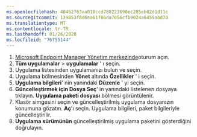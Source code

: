 ```yaml
---
ms.openlocfilehash: 40462763aa010ccd788223690ec285eb02d1d11c
ms.sourcegitcommit: 139853f8d6ea61786da7056cfb9024a6459abd70
ms.translationtype: MT
ms.contentlocale: tr-TR
ms.lasthandoff: 01/26/2020
ms.locfileid: "76755144"
---
```


1. [Microsoft Endpoint Manager Yönetim merkezinde](https://go.microsoft.com/fwlink/?linkid=2109431)oturum açın.
2. **Tüm uygulamalar** > **uygulamalar** ' ı seçin.
3. Uygulama listesinden uygulamanızı bulun ve seçin.  
4. Uygulama bölmesinden **Yönet** altında **Özellikler** ' i seçin.
5. **Uygulama bilgileri**' nin yanındaki **Düzenle** ' yi seçin.  
6. **Güncelleştirmek için Dosya Seç**' in yanındaki listelenen dosyaya tıklayın. **Uygulama paketi dosyası** bölmesi görüntülenir.
7. Klasör simgesini seçin ve güncelleştirilmiş uygulama dosyanızın konumuna gözatın. **Aç**'ı seçin. Uygulama bilgileri, paket bilgileriyle güncelleştirilir.  
8. **Uygulama sürümünün** güncelleştirilmiş uygulama paketini gösterdiğini doğrulayın.